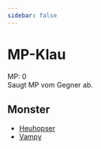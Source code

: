 ```yaml
---
sidebar: false
---
```

# MP-Klau

MP: 0\
Saugt MP vom Gegner ab.

## Monster

- [Heuhopser](../../types/insect/heuhopser/)
- [Vampy](../../types/bird/vampy/)